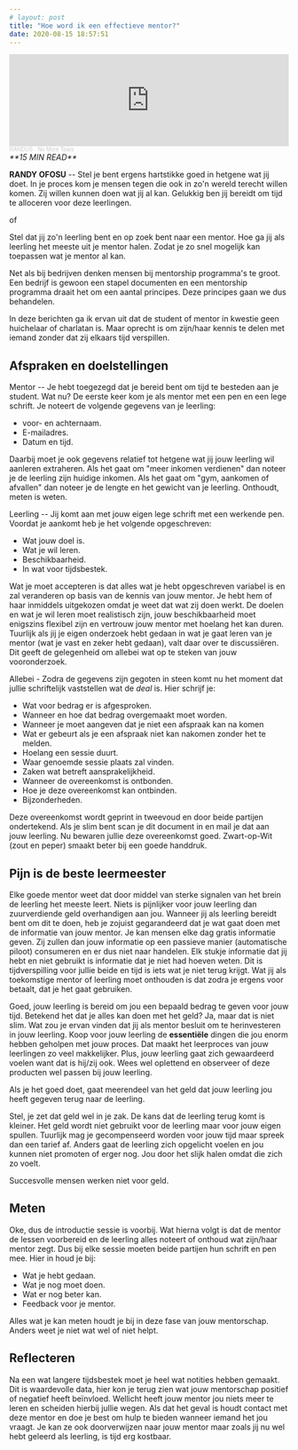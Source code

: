 ```yaml
---
# layout: post
title: "Hoe word ik een effectieve mentor?"
date: 2020-08-15 18:57:51
---
```


<iframe width="100%" height="166" scrolling="no" frameborder="no" allow="autoplay" src="https://w.soundcloud.com/player/?url=https%3A//api.soundcloud.com/tracks/864575497&color=%23daa51f&auto_play=false&hide_related=false&show_comments=true&show_user=true&show_reposts=false&show_teaser=true"></iframe><div style="font-size: 10px; color: #cccccc;line-break: anywhere;word-break: normal;overflow: hidden;white-space: nowrap;text-overflow: ellipsis; font-family: Interstate,Lucida Grande,Lucida Sans Unicode,Lucida Sans,Garuda,Verdana,Tahoma,sans-serif;font-weight: 100;"><a href="https://soundcloud.com/randus95" title="RANDUS" target="_blank" style="color: #cccccc; text-decoration: none;">RANDUS</a> · <a href="https://soundcloud.com/randus95/byron" title="No More Tears" target="_blank" style="color: #cccccc; text-decoration: none;">No More Tears</a></div>

<link rel="stylesheet" href="https://cdnjs.cloudflare.com/ajax/libs/font-awesome/4.7.0/css/font-awesome.min.css">
<i class="fa fa-clock-o" aria-hidden="true" style="fontsize:20px"> **15 MIN READ**</i>

**RANDY OFOSU** -- Stel je bent ergens hartstikke goed in hetgene wat jij doet. In je proces kom je mensen tegen die ook in zo'n wereld terecht willen komen. Zij willen kunnen doen wat jij al kan. Gelukkig ben jij bereidt om tijd te alloceren voor deze leerlingen.

of

Stel dat jij zo'n leerling bent en op zoek bent naar een mentor. Hoe ga jij als leerling het meeste uit je mentor halen. Zodat je zo snel mogelijk kan toepassen wat je mentor al kan.

Net als bij bedrijven denken mensen bij mentorship programma's te groot. Een bedrijf is gewoon een stapel documenten en een mentorship programma draait het om een aantal principes. Deze principes gaan we dus behandelen.

In deze berichten ga ik ervan uit dat de student of mentor in kwestie geen huichelaar of charlatan is. Maar oprecht is om zijn/haar kennis te delen met iemand zonder dat zij elkaars tijd verspillen.

## Afspraken en doelstellingen

Mentor -- Je hebt toegezegd dat je bereid bent om tijd te besteden aan je student. Wat nu? De eerste keer kom je als mentor met een pen en een lege schrift. Je noteert de volgende gegevens van je leerling:

- voor- en achternaam.
- E-mailadres.
- Datum en tijd.

Daarbij moet je ook gegevens relatief tot hetgene wat jij jouw leerling wil aanleren extraheren. Als het gaat om "meer inkomen verdienen" dan noteer je de leerling zijn huidige inkomen. Als het gaat om "gym, aankomen of afvallen" dan noteer je de lengte en het gewicht van je leerling. Onthoudt, meten is weten.

Leerling -- Jij komt aan met jouw eigen lege schrift met een werkende pen. Voordat je aankomt heb je het volgende opgeschreven:

- Wat jouw doel is.
- Wat je wil leren.
- Beschikbaarheid.
- In wat voor tijdsbestek.

Wat je moet accepteren is dat alles wat je hebt opgeschreven variabel is en zal veranderen op basis van de kennis van jouw mentor. Je hebt hem of haar inmiddels uitgekozen omdat je weet dat wat zij doen werkt. De doelen en wat je wil leren moet realistisch zijn, jouw beschikbaarheid moet enigszins flexibel zijn en vertrouw jouw mentor met hoelang het kan duren. Tuurlijk als jij je eigen onderzoek hebt gedaan in wat je gaat leren van je mentor (wat je vast en zeker hebt gedaan), valt daar over te discussiëren. Dit geeft de gelegenheid om allebei wat op te steken van jouw vooronderzoek.

Allebei - Zodra de gegevens zijn gegoten in steen komt nu het moment dat jullie schriftelijk vaststellen wat de _deal_ is. Hier schrijf je:

- Wat voor bedrag er is afgesproken.
- Wanneer en hoe dat bedrag overgemaakt moet worden.
- Wanneer je moet aangeven dat je niet een afspraak kan na komen 
- Wat er gebeurt als je een afspraak niet kan nakomen zonder het te melden.
- Hoelang een sessie duurt.
- Waar genoemde sessie plaats zal vinden.
- Zaken wat betreft aansprakelijkheid.
- Wanneer de overeenkomst is ontbonden. 
- Hoe je deze overeenkomst kan ontbinden.
- Bijzonderheden.

Deze overeenkomst wordt geprint in tweevoud en door beide partijen ondertekend. Als je slim bent scan je dit document in en mail je dat aan jouw leerling. Nu bewaren jullie deze overeenkomst goed. Zwart-op-Wit (zout en peper) smaakt beter bij een goede handdruk.

## Pijn is de beste leermeester

Elke goede mentor weet dat door middel van sterke signalen van het brein de leerling het meeste leert. Niets is pijnlijker voor jouw leerling dan zuurverdiende geld overhandigen aan jou. Wanneer jij als leerling bereidt bent om dit te doen, heb je zojuist gegarandeerd dat je wat gaat doen met de informatie van jouw mentor. Je kan mensen elke dag gratis informatie geven. Zij zullen dan jouw informatie op een passieve manier (automatische piloot) consumeren en er dus niet naar handelen. Elk stukje informatie dat jij hebt en niet gebruikt is informatie dat je niet had hoeven weten. Dit is tijdverspilling voor jullie beide en tijd is iets wat je niet terug krijgt. Wat jij als toekomstige mentor of leerling moet onthouden is dat zodra je ergens voor betaalt, dat je het gaat gebruiken.

Goed, jouw leerling is bereid om jou een bepaald bedrag te geven voor jouw tijd. Betekend het dat je alles kan doen met het geld? Ja, maar dat is niet slim. Wat zou je ervan vinden dat jij als mentor besluit om te herinvesteren in jouw leerling. Koop voor jouw leerling de **essentiële** dingen die jou enorm hebben geholpen met jouw proces. Dat maakt het leerproces van jouw leerlingen zo veel makkelijker. Plus, jouw leerling gaat zich gewaardeerd voelen want dat is hij/zij ook. Wees wel oplettend en observeer of deze producten wel passen bij jouw leerling.

Als je het goed doet, gaat meerendeel van het geld dat jouw leerling jou heeft gegeven terug naar de leerling.

Stel, je zet dat geld wel in je zak. De kans dat de leerling terug komt is kleiner. Het geld wordt niet gebruikt voor de leerling maar voor jouw eigen spullen. Tuurlijk mag je gecompenseerd worden voor jouw tijd maar spreek dan een tarief af. Anders gaat de leerling zich opgelicht voelen en jou kunnen niet promoten of erger nog. Jou door het slijk halen omdat die zich zo voelt.

Succesvolle mensen werken niet voor geld.

## Meten

Oke, dus de introductie sessie is voorbij. Wat hierna volgt is dat de mentor de lessen voorbereid en de leerling alles noteert of onthoud wat zijn/haar mentor zegt. Dus bij elke sessie moeten beide partijen hun schrift en pen mee. Hier in houd je bij:
- Wat je hebt gedaan.
- Wat je nog moet doen.
- Wat er nog beter kan.
- Feedback voor je mentor.

Alles wat je kan meten houdt je bij in deze fase van jouw mentorschap. Anders weet je niet wat wel of niet helpt.

## Reflecteren

Na een wat langere tijdsbestek moet je heel wat notities hebben gemaakt. Dit is waardevolle data, hier kon je terug zien wat jouw mentorschap positief of negatief heeft beïnvloed. Wellicht heeft jouw mentor jou niets meer te leren en scheiden hierbij jullie wegen. Als dat het geval is houdt contact met deze mentor en doe je best om hulp te bieden wanneer iemand het jou vraagt. Je kan ze ook doorverwijzen naar jouw mentor maar zoals jij nu wel hebt geleerd als leerling, is tijd erg kostbaar.